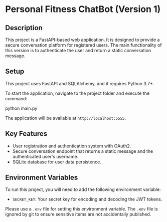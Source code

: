 # Personal Fitness ChatBot (Version 1)

## Description

This project is a FastAPI-based web application. It is designed to provide a secure conversation platform for registered users. The main functionality of this version is to authenticate the user and return a static conversation message.

## Setup

This project uses FastAPI and SQLAlchemy, and it requires Python 3.7+.

To start the application, navigate to the project folder and execute the command:

python main.py

The application will be available at `http://localhost:5555`.

## Key Features

- User registration and authentication system with OAuth2.
- Secure conversation endpoint that returns a static message and the authenticated user's username.
- SQLite database for user data persistence.

## Environment Variables

To run this project, you will need to add the following environment variable:

- `SECRET_KEY`: Your secret key for encoding and decoding the JWT tokens.

Please use a `.env` file for setting this environment variable. The `.env` file is ignored by git to ensure sensitive items are not accidentally published.
